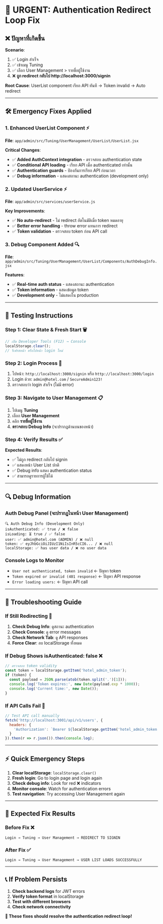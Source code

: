 # 🚨 URGENT: Authentication Redirect Loop Fix

## ❌ **ปัญหาที่เกิดขึ้น**

**Scenario**: 
1. ✅ Login สำเร็จ
2. ✅ เข้าเมนู Tuning 
3. ✅ เลือก User Management > รายชื่อผู้ใช้งาน
4. ❌ **ถูก redirect กลับไป http://localhost:3000/signin**

**Root Cause**: UserList component เรียก API ทันที → Token invalid → Auto redirect

---

## 🛠️ **Emergency Fixes Applied**

### **1. Enhanced UserList Component** ⚡
**File**: `app/admin/src/Tuning/UserManagement/UserList/UserList.jsx`

**Critical Changes**:
- ✅ **Added AuthContext integration** - ตรวจสอบ authentication state
- ✅ **Conditional API loading** - เรียก API เมื่อ authenticated เท่านั้น
- ✅ **Authentication guards** - ป้องกันการเรียก API ก่อนเวลา
- ✅ **Debug information** - แสดงสถานะ authentication (development only)

### **2. Updated UserService** ⚡
**File**: `app/admin/src/services/userService.js`

**Key Improvements**:
- ✅ **No auto-redirect** - ไม่ redirect อัตโนมัติเมื่อ token หมดอายุ
- ✅ **Better error handling** - throw error แทนการ redirect
- ✅ **Token validation** - ตรวจสอบ token ก่อน API call

### **3. Debug Component Added** 🔍
**File**: `app/admin/src/Tuning/UserManagement/UserList/Components/AuthDebugInfo.jsx`

**Features**:
- ✅ **Real-time auth status** - แสดงสถานะ authentication
- ✅ **Token information** - แสดงข้อมูล token
- ✅ **Development only** - ไม่แสดงใน production

---

## 🎯 **Testing Instructions**

### **Step 1: Clear State & Fresh Start** 🗑️
```javascript
// เปิด Developer Tools (F12) → Console
localStorage.clear();
// รีเฟรชหน้า หรือไปหน้า login ใหม่
```

### **Step 2: Login Process** 🔐
1. ไปหน้า: `http://localhost:3000/signin` หรือ `http://localhost:3000/login`
2. Login ด้วย: `admin@hotel.com` / `SecureAdmin123!`
3. ตรวจสอบว่า login สำเร็จ (ไม่มี error)

### **Step 3: Navigate to User Management** 📋
1. ไปเมนู **Tuning**
2. เลือก **User Management**
3. คลิก **รายชื่อผู้ใช้งาน**
4. **ตรวจสอบ Debug Info** (จะปรากฏด้านบนของหน้า)

### **Step 4: Verify Results** ✅
**Expected Results**:
- ✅ ไม่ถูก redirect กลับไป signin
- ✅ แสดงหน้า User List ปกติ
- ✅ Debug info แสดง authentication status
- ✅ สามารถดูรายการผู้ใช้ได้

---

## 🔍 **Debug Information**

### **Auth Debug Panel** (จะปรากฏในหน้า User Management)
```
🔍 Auth Debug Info (Development Only)
isAuthenticated: ✅ true / ❌ false
isLoading: ⏳ true / ✅ false  
user: ✅ admin@hotel.com (ADMIN) / ❌ null
token: ✅ eyJhbGciOiJIUzI1NiIsInR5cCI6... / ❌ null
localStorage: ✅ has user data / ❌ no user data
```

### **Console Logs to Monitor**
- `User not authenticated, token invalid` ← ปัญหา token
- `Token expired or invalid (401 response)` ← ปัญหา API response
- `Error loading users:` ← ปัญหา API call

---

## 🚨 **Troubleshooting Guide**

### **If Still Redirecting** 🔄
1. **Check Debug Info**: ดูสถานะ authentication
2. **Check Console**: ดู error messages
3. **Check Network Tab**: ดู API responses
4. **Force Clear**: ลบ localStorage ทั้งหมด

### **If Debug Shows isAuthenticated: false** ❌
```javascript
// ตรวจสอบ token validity
const token = localStorage.getItem('hotel_admin_token');
if (token) {
  const payload = JSON.parse(atob(token.split('.')[1]));
  console.log('Token expires:', new Date(payload.exp * 1000));
  console.log('Current time:', new Date());
}
```

### **If API Calls Fail** 📡
```javascript
// Test API call manually
fetch('http://localhost:3001/api/v1/users', {
  headers: {
    'Authorization': `Bearer ${localStorage.getItem('hotel_admin_token')}`
  }
}).then(r => r.json()).then(console.log);
```

---

## ⚡ **Quick Emergency Steps**

1. **Clear localStorage**: `localStorage.clear()`
2. **Fresh login**: Go to login page and login again
3. **Check debug info**: Look for red ❌ indicators
4. **Monitor console**: Watch for authentication errors
5. **Test navigation**: Try accessing User Management again

---

## 🎯 **Expected Fix Results**

### **Before Fix** ❌
```
Login → Tuning → User Management → REDIRECT TO SIGNIN
```

### **After Fix** ✅  
```
Login → Tuning → User Management → USER LIST LOADS SUCCESSFULLY
```

---

## 📞 **If Problem Persists**

1. **Check backend logs** for JWT errors
2. **Verify token format** in localStorage
3. **Test with different browsers**
4. **Check network connectivity**

**🚨 These fixes should resolve the authentication redirect loop!**

